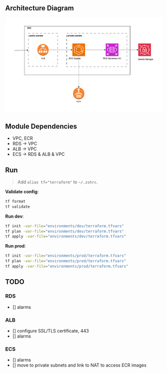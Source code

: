 ## Architecture Diagram

![Architecture Diagram](./docs/terraform_aws.drawio.png)

## Module Dependencies

- VPC, ECR
- RDS -> VPC
- ALB -> VPC
- ECS -> RDS & ALB & VPC

## Run

> Add `alias tf="terraform"` to `~/.zshrc`.

**Validate config**:

```sh
tf format
tf validate
```

**Run dev**:

```sh
tf init -var-file="environments/dev/terraform.tfvars"
tf plan -var-file="environments/dev/terraform.tfvars"
tf apply -var-file="environments/dev/terraform.tfvars"
```

**Run prod**:

```sh
tf init -var-file="environments/prod/terraform.tfvars"
tf plan -var-file="environments/prod/terraform.tfvars"
tf apply -var-file="environments/prod/terraform.tfvars"
```

## TODO

### RDS

- [] alarms

### ALB

- [] configure SSL/TLS certificate, 443
- [] alarms

### ECS

- [] alarms
- [] move to private subnets and link to NAT to access ECR images